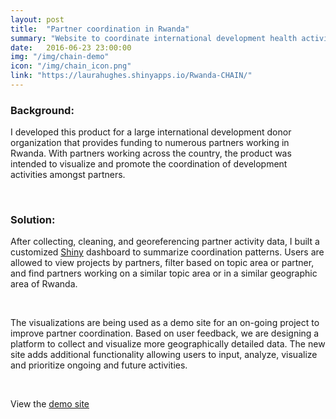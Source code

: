 ```yaml
---
layout: post
title:  "Partner coordination in Rwanda"
summary: "Website to coordinate international development health activities across Rwanda"
date:   2016-06-23 23:00:00
img: "/img/chain-demo"
icon: "/img/chain_icon.png"
link: "https://laurahughes.shinyapps.io/Rwanda-CHAIN/"
---
```




### Background:
I developed this product for a large international development donor organization that provides funding to numerous partners working in Rwanda. With partners working across the country, the product was intended to visualize and promote the coordination of development activities amongst partners.

<br>

### Solution:

After collecting, cleaning, and georeferencing partner activity data, I built a customized [Shiny](http://shiny.rstudio.com/) dashboard to summarize coordination patterns. Users are allowed to view projects by partners, filter based on topic area or partner, and find partners working on a similar topic area or in a similar geographic area of Rwanda.

 <br>

The visualizations are being used as a demo site for an on-going project to improve partner coordination. Based on user feedback, we are designing a platform to collect and visualize more geographically detailed data. The new site adds additional functionality allowing users to input, analyze, visualize and prioritize ongoing and future activities.

<br>

View the [demo site](https://laurahughes.shinyapps.io/Rwanda-CHAIN/)
